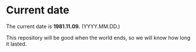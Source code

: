 # Current date

The current date is **1981.11.09.** (YYYY.MM.DD.)

This repository will be good when the world ends, so we will know how long it lasted.